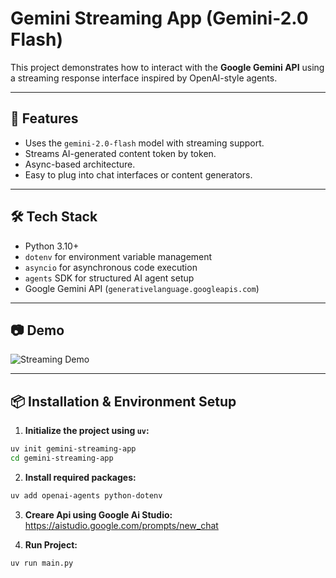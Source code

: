 # Gemini Streaming App (Gemini-2.0 Flash)

This project demonstrates how to interact with the **Google Gemini API** using a streaming response interface inspired by OpenAI-style agents.

---

## 🚀 Features

- Uses the `gemini-2.0-flash` model with streaming support.
- Streams AI-generated content token by token.
- Async-based architecture.
- Easy to plug into chat interfaces or content generators.

---

## 🛠️ Tech Stack

- Python 3.10+
- `dotenv` for environment variable management
- `asyncio` for asynchronous code execution
- `agents` SDK for structured AI agent setup
- Google Gemini API (`generativelanguage.googleapis.com`)

---

## 📷 Demo

![Streaming Demo](assets/demo.png)

---

## 📦 Installation & Environment Setup

1. **Initialize the project using `uv`:**

```bash
uv init gemini-streaming-app
cd gemini-streaming-app

```

2. **Install required packages:**
```bash
uv add openai-agents python-dotenv
```


3. **Creare Api using Google Ai Studio:**
https://aistudio.google.com/prompts/new_chat


4. **Run Project:**
```bash
uv run main.py
```